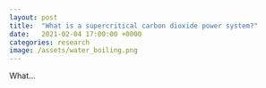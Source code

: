 ```yaml
---
layout: post
title:  "What is a supercritical carbon dioxide power system?"
date:   2021-02-04 17:00:00 +0000
categories: research
image: /assets/water_boiling.png
---
```

What...